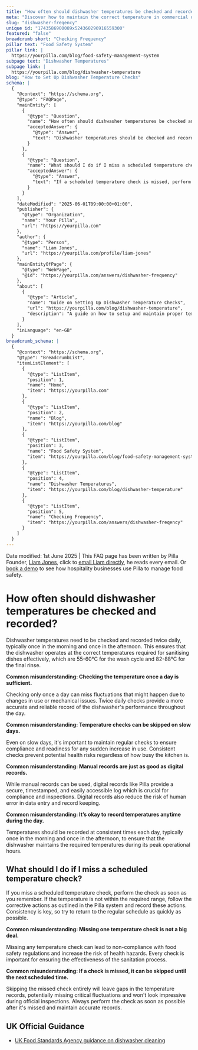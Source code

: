 ```yaml
---
title: "How often should dishwasher temperatures be checked and recorded?"
meta: "Discover how to maintain the correct temperature in commercial dishwashers for optimal cleanliness and food safety, and learn the steps to take if issues arise."
slug: "dishwasher-freqency"
unique id: "1743586900089x524360296916559300"
featured: "false"
breadcrumb short: "Checking Frequency"
pillar text: "Food Safety System"
pillar link: |
  https://yourpilla.com/blog/food-safety-management-system
subpage text: "Dishwasher Temperatures"
subpage link: |
  https://yourpilla.com/blog/dishwasher-temperature
blog: "How to Set Up Dishwasher Temperature Checks"
schema: |
  {
    "@context": "https://schema.org",
    "@type": "FAQPage",
    "mainEntity": [
      {
        "@type": "Question",
        "name": "How often should dishwasher temperatures be checked and recorded?",
        "acceptedAnswer": {
          "@type": "Answer",
          "text": "Dishwasher temperatures should be checked and recorded twice daily, typically once in the morning and once in the afternoon, to ensure that the dishwasher operates at the correct temperatures required for sanitising dishes effectively. This routine guarantees that the dishwasher maintains the necessary temperatures of 55-60°C for the wash cycle and 82-88°C for the final rinse for effective sanitation."
        }
      },
      {
        "@type": "Question",
        "name": "What should I do if I miss a scheduled temperature check?",
        "acceptedAnswer": {
          "@type": "Answer",
          "text": "If a scheduled temperature check is missed, perform the check as soon as possible. Ensure the temperature falls within the required range and follow corrective actions as outlined if temperatures do not comply. To maintain compliance with food safety regulations and avoid health risks, it's vital to return to the regular schedule quickly and record all findings accurately."
        }
      }
    ],
    "dateModified": "2025-06-01T09:00:00+01:00",
    "publisher": {
      "@type": "Organization",
      "name": "Your Pilla",
      "url": "https://yourpilla.com"
    },
    "author": {
      "@type": "Person",
      "name": "Liam Jones",
      "url": "https://yourpilla.com/profile/liam-jones"
    },
    "mainEntityOfPage": {
      "@type": "WebPage",
      "@id": "https://yourpilla.com/answers/dishwasher-frequency"
    },
    "about": [
      {
        "@type": "Article",
        "name": "Guide on Setting Up Dishwasher Temperature Checks",
        "url": "https://yourpilla.com/blog/dishwasher-temperature",
        "description": "A guide on how to setup and maintain proper temperature checks for dishwashers to ensure compliance and effective cleaning."
      }
    ],
    "inLanguage": "en-GB"
  }
breadcrumb_schema: |
  {
    "@context": "https://schema.org",
    "@type": "BreadcrumbList",
    "itemListElement": [
      {
        "@type": "ListItem",
        "position": 1,
        "name": "Home",
        "item": "https://yourpilla.com"
      },
      {
        "@type": "ListItem",
        "position": 2,
        "name": "Blog",
        "item": "https://yourpilla.com/blog"
      },
      {
        "@type": "ListItem",
        "position": 3,
        "name": "Food Safety System",
        "item": "https://yourpilla.com/blog/food-safety-management-system"
      },
      {
        "@type": "ListItem",
        "position": 4,
        "name": "Dishwasher Temperatures",
        "item": "https://yourpilla.com/blog/dishwasher-temperature"
      },
      {
        "@type": "ListItem",
        "position": 5,
        "name": "Checking Frequency",
        "item": "https://yourpilla.com/answers/dishwasher-freqency"
      }
    ]
  }
---
```


Date modified: 1st June 2025 | This FAQ page has been written by Pilla Founder, [Liam Jones](https://yourpilla.com/profile/liam-jones), click to [email Liam directly](https://mailto:liam@yourpilla.com/), he reads every email. Or [book a demo](https://calendly.com/pilla/demo) to see how hospitality businesses use Pilla to manage food safety.

# How often should dishwasher temperatures be checked and recorded?

Dishwasher temperatures need to be checked and recorded twice daily, typically once in the morning and once in the afternoon. This ensures that the dishwasher operates at the correct temperatures required for sanitising dishes effectively, which are 55-60°C for the wash cycle and 82-88°C for the final rinse.

**Common misunderstanding: Checking the temperature once a day is sufficient.**

Checking only once a day can miss fluctuations that might happen due to changes in use or mechanical issues. Twice daily checks provide a more accurate and reliable record of the dishwasher's performance throughout the day.

**Common misunderstanding: Temperature checks can be skipped on slow days.**

Even on slow days, it's important to maintain regular checks to ensure compliance and readiness for any sudden increase in use. Consistent checks prevent potential health risks regardless of how busy the kitchen is.

**Common misunderstanding: Manual records are just as good as digital records.**

While manual records can be used, digital records like Pilla provide a secure, timestamped, and easily accessible log which is crucial for compliance and inspections. Digital records also reduce the risk of human error in data entry and record keeping.

**Common misunderstanding: It’s okay to record temperatures anytime during the day.**

Temperatures should be recorded at consistent times each day, typically once in the morning and once in the afternoon, to ensure that the dishwasher maintains the required temperatures during its peak operational hours.

## What should I do if I miss a scheduled temperature check?

If you miss a scheduled temperature check, perform the check as soon as you remember. If the temperature is not within the required range, follow the corrective actions as outlined in the Pilla system and record these actions. Consistency is key, so try to return to the regular schedule as quickly as possible.

**Common misunderstanding: Missing one temperature check is not a big deal.**

Missing any temperature check can lead to non-compliance with food safety regulations and increase the risk of health hazards. Every check is important for ensuring the effectiveness of the sanitation process.

**Common misunderstanding: If a check is missed, it can be skipped until the next scheduled time.**

Skipping the missed check entirely will leave gaps in the temperature records, potentially missing critical fluctuations and won't look impressive during official inspections. Always perform the check as soon as possible after it's missed and maintain accurate records.

## UK Official Guidance

-   [UK Food Standards Agency guidance on dishwasher cleaning](https://www.food.gov.uk/sites/default/files/media/document/sfbb-retailers-cleaning-03-cleaning-effectively.pdf)